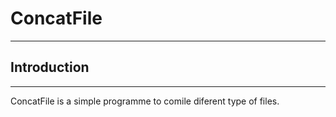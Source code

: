 # ConcatFile
***

## Introduction
***

ConcatFile is a simple programme to comile diferent type of files.
